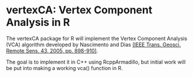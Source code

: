 # vertexCA: Vertex Component Analysis in R

The vertexCA package for R will implement the Vertex Component Analysis (VCA) algorithm developed by Nascimento and Dias [(IEEE Trans. Geosci. Remote Sens, 43, 2005, pp. 898-910)](http://doi.org/10.1109/TGRS.2005.844293).

The goal is to implement it in C++ using RcppArmadillo, but initial work will be put into making a working vca() function in R.

